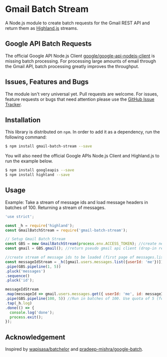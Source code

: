 # Gmail Batch Stream
A Node.js module to create batch requests for the Gmail REST API and return them as [Highland.js](http://highlandjs.org) streams.

## Google API Batch Requests
The official Google API Node.js Client [google/google-api-nodejs-client](https://github.com/google/google-api-nodejs-client) is missing batch processing. For processing large amounts of email through the Gmail API, batch processing greatly improves the throughput.

## Issues, Features and Bugs
The module isn't very universal yet. Pull requests are welcome.
For issues, feature requests or bugs that need attention please use the [GitHub Issue Tracker](https://github.com/zoellner/gmail-batch-stream/issues).

## Installation

This library is distributed on `npm`. In order to add it as a dependency, run the following command:

``` sh
$ npm install gmail-batch-stream --save
```

You will also need the official Google APIs Node.js Client and Highland.js to run the example below.

``` sh
$ npm install googleapis --save
$ npm install highland --save
```

## Usage
Example: Take a stream of message ids and load message headers in batches of 100. Returning a stream of messages.

``` js
'use strict';

const _h = require('highland');
const GmailBatchStream = require('gmail-batch-stream');

// Setup Gmail Batch Stream
const GBS = new GmailBatchStream(process.env.ACCESS_TOKEN); //create new instance of GmailBatchStream with provided access token
const gmail = GBS.gmail(); //return pseudo gmail api client (drop-in replacement for official Gmail API client)

//create stream of message ids to be loaded (first page of messages.list)
const messageIdStream = _h([gmail.users.messages.list({userId: 'me'})])
.pipe(GBS.pipeline(1, 5))
.pluck('messages')
.sequence()
.pluck('id');

messageIdStream
.map(messageId => gmail.users.messages.get({ userId: 'me', id: messageId, format: 'metadata' }))
.pipe(GBS.pipeline(100, 5)) //Run in batches of 100. Use quota of 5 (for users.messages.get).
.tap(_h.log)
.done(() => {
  console.log('done');
  process.exit();
});
```

## Acknowledgement
Inspired by [wapisasa/batchelor](https://github.com/wapisasa/batchelor) and [pradeep-mishra/google-batch](https://github.com/pradeep-mishra/google-batch).
